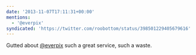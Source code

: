 ```yaml
---
date: '2013-11-07T17:11:31+00:00'
mentions:
  - '@everpix'
syndicated: 'https://twitter.com/roobottom/status/398501229405679616'
---
```

Gutted about [@everpix](https://twitter.com/@everpix) such a great service, such a waste.
